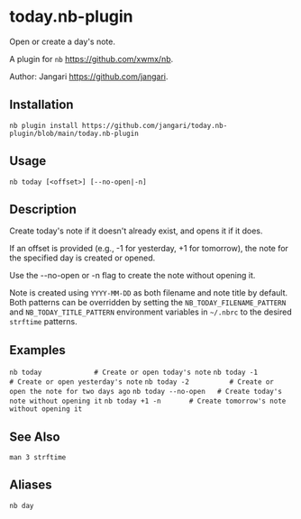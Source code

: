# today.nb-plugin

Open or create a day's note.

A plugin for `nb` <https://github.com/xwmx/nb>.

Author: Jangari <https://github.com/jangari>.

## Installation

`nb plugin install https://github.com/jangari/today.nb-plugin/blob/main/today.nb-plugin`

## Usage

`nb today [<offset>] [--no-open|-n]`

## Description

Create today's note if it doesn't already exist, and opens it if it does.

If an offset is provided (e.g., -1 for yesterday, +1 for tomorrow), the note for the specified day is created or opened.

Use the --no-open or -n flag to create the note without opening it.

Note is created using `YYYY-MM-DD` as both filename and note title by default. Both patterns can be overridden by setting the `NB_TODAY_FILENAME_PATTERN` and `NB_TODAY_TITLE_PATTERN` environment variables in `~/.nbrc` to the desired `strftime` patterns.

## Examples

`nb today             # Create or open today's note`
`nb today -1          # Create or open yesterday's note`
`nb today -2          # Create or open the note for two days ago`
`nb today --no-open   # Create today's note without opening it`
`nb today +1 -n       # Create tomorrow's note without opening it`

## See Also

`man 3 strftime`

## Aliases

`nb day`
